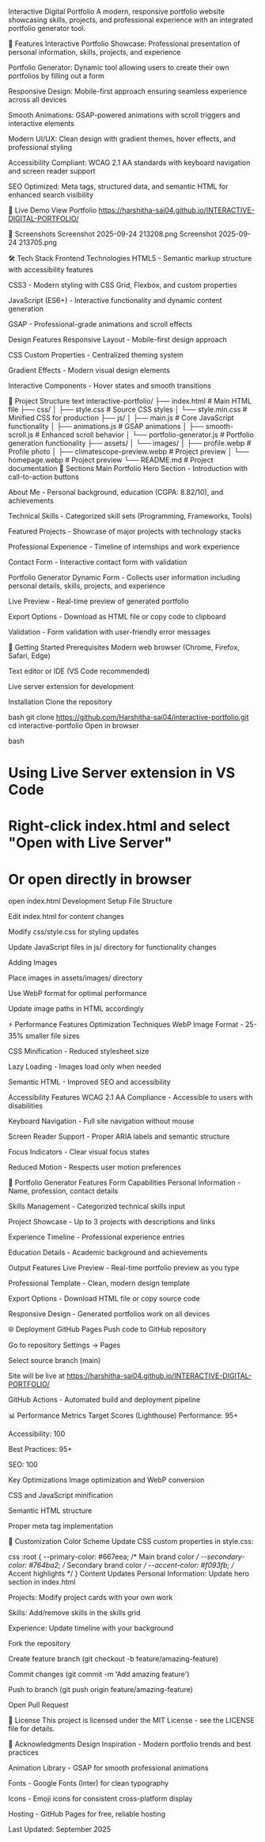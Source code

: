 Interactive Digital Portfolio
A modern, responsive portfolio website showcasing skills, projects, and professional experience with an integrated portfolio generator tool.

🌟 Features
Interactive Portfolio Showcase: Professional presentation of personal information, skills, projects, and experience

Portfolio Generator: Dynamic tool allowing users to create their own portfolios by filling out a form

Responsive Design: Mobile-first approach ensuring seamless experience across all devices

Smooth Animations: GSAP-powered animations with scroll triggers and interactive elements

Modern UI/UX: Clean design with gradient themes, hover effects, and professional styling

Accessibility Compliant: WCAG 2.1 AA standards with keyboard navigation and screen reader support

SEO Optimized: Meta tags, structured data, and semantic HTML for enhanced search visibility

🚀 Live Demo
View Portfolio https://harshitha-sai04.github.io/INTERACTIVE-DIGITAL-PORTFOLIO/

📱 Screenshots
Screenshot 2025-09-24 213208.png
Screenshot 2025-09-24 213705.png

🛠️ Tech Stack
Frontend Technologies
HTML5 - Semantic markup structure with accessibility features

CSS3 - Modern styling with CSS Grid, Flexbox, and custom properties

JavaScript (ES6+) - Interactive functionality and dynamic content generation

GSAP - Professional-grade animations and scroll effects

Design Features
Responsive Layout - Mobile-first design approach

CSS Custom Properties - Centralized theming system

Gradient Effects - Modern visual design elements

Interactive Components - Hover states and smooth transitions

📁 Project Structure
text
interactive-portfolio/
├── index.html                  # Main HTML file
├── css/
│   ├── style.css              # Source CSS styles
│   └── style.min.css          # Minified CSS for production
├── js/
│   ├── main.js                # Core JavaScript functionality
│   ├── animations.js          # GSAP animations
│   ├── smooth-scroll.js       # Enhanced scroll behavior
│   └── portfolio-generator.js  # Portfolio generation functionality
├── assets/
│   └── images/
│       ├── profile.webp       # Profile photo
│       ├── climatescope-preview.webp  # Project preview
│       └── homepage.webp      # Project preview
└── README.md                  # Project documentation
🎨 Sections
Main Portfolio
Hero Section - Introduction with call-to-action buttons

About Me - Personal background, education (CGPA: 8.82/10), and achievements

Technical Skills - Categorized skill sets (Programming, Frameworks, Tools)

Featured Projects - Showcase of major projects with technology stacks

Professional Experience - Timeline of internships and work experience

Contact Form - Interactive contact form with validation

Portfolio Generator
Dynamic Form - Collects user information including personal details, skills, projects, and experience

Live Preview - Real-time preview of generated portfolio

Export Options - Download as HTML file or copy code to clipboard

Validation - Form validation with user-friendly error messages

🚀 Getting Started
Prerequisites
Modern web browser (Chrome, Firefox, Safari, Edge)

Text editor or IDE (VS Code recommended)

Live server extension for development

Installation
Clone the repository

bash
git clone https://github.com/Harshitha-sai04/interactive-portfolio.git
cd interactive-portfolio
Open in browser

bash
# Using Live Server extension in VS Code
# Right-click index.html and select "Open with Live Server"

# Or open directly in browser
open index.html
Development Setup
File Structure

Edit index.html for content changes

Modify css/style.css for styling updates

Update JavaScript files in js/ directory for functionality changes

Adding Images

Place images in assets/images/ directory

Use WebP format for optimal performance

Update image paths in HTML accordingly

⚡ Performance Features
Optimization Techniques
WebP Image Format - 25-35% smaller file sizes

CSS Minification - Reduced stylesheet size

Lazy Loading - Images load only when needed

Semantic HTML - Improved SEO and accessibility

Accessibility Features
WCAG 2.1 AA Compliance - Accessible to users with disabilities

Keyboard Navigation - Full site navigation without mouse

Screen Reader Support - Proper ARIA labels and semantic structure

Focus Indicators - Clear visual focus states

Reduced Motion - Respects user motion preferences

🎯 Portfolio Generator Features
Form Capabilities
Personal Information - Name, profession, contact details

Skills Management - Categorized technical skills input

Project Showcase - Up to 3 projects with descriptions and links

Experience Timeline - Professional experience entries

Education Details - Academic background and achievements

Output Features
Live Preview - Real-time portfolio preview as you type

Professional Template - Clean, modern design template

Export Options - Download HTML file or copy source code

Responsive Design - Generated portfolios work on all devices

🌐 Deployment
GitHub Pages
Push code to GitHub repository

Go to repository Settings → Pages

Select source branch (main)

Site will be live at https://harshitha-sai04.github.io/INTERACTIVE-DIGITAL-PORTFOLIO/

GitHub Actions - Automated build and deployment pipeline

📊 Performance Metrics
Target Scores (Lighthouse)
Performance: 95+

Accessibility: 100

Best Practices: 95+

SEO: 100

Key Optimizations
Image optimization and WebP conversion

CSS and JavaScript minification

Semantic HTML structure

Proper meta tag implementation

🎨 Customization
Color Scheme
Update CSS custom properties in style.css:

css
:root {
  --primary-color: #667eea;    /* Main brand color */
  --secondary-color: #764ba2;  /* Secondary brand color */
  --accent-color: #f093fb;     /* Accent highlights */
}
Content Updates
Personal Information: Update hero section in index.html

Projects: Modify project cards with your own work

Skills: Add/remove skills in the skills grid

Experience: Update timeline with your background

Fork the repository

Create feature branch (git checkout -b feature/amazing-feature)

Commit changes (git commit -m 'Add amazing feature')

Push to branch (git push origin feature/amazing-feature)

Open Pull Request

📄 License
This project is licensed under the MIT License - see the LICENSE file for details.

🙏 Acknowledgments
Design Inspiration - Modern portfolio trends and best practices

Animation Library - GSAP for smooth professional animations

Fonts - Google Fonts (Inter) for clean typography

Icons - Emoji icons for consistent cross-platform display

Hosting - GitHub Pages for free, reliable hosting


Last Updated: September 2025


